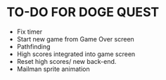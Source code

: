 # TO-DO FOR DOGE QUEST
* Fix timer
* Start new game from Game Over screen
* Pathfinding
* High scores integrated into game screen
* Reset high scores/ new back-end.
* Mailman sprite animation